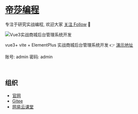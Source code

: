 # [帝莎编程](http://dishaxy.dishait.cn/)

专注于研究实战编程, 欢迎大家 [关注 Follow](https://github.com/users/follow?target=dishait) 
👀

![Vue3实战商城后台管理系统开发](https://study-image.nosdn.127.net/48882f1678b84c17976f3cc059fc138b.png)

vue3+ vite + ElementPlus 实战商城后台管理系统开发 👉 [演示地址](http://shopadmin.dishawang.com)

账号: admin
密码: admin

<br />

## 组织

- [官网](http://dishaxy.dishait.cn/)
- [Gitee](https://gitee.com/dishait)
- [网易云课堂](https://study.163.com/provider/480000001892585/index.htm?share=2&shareId=480000001892585)
